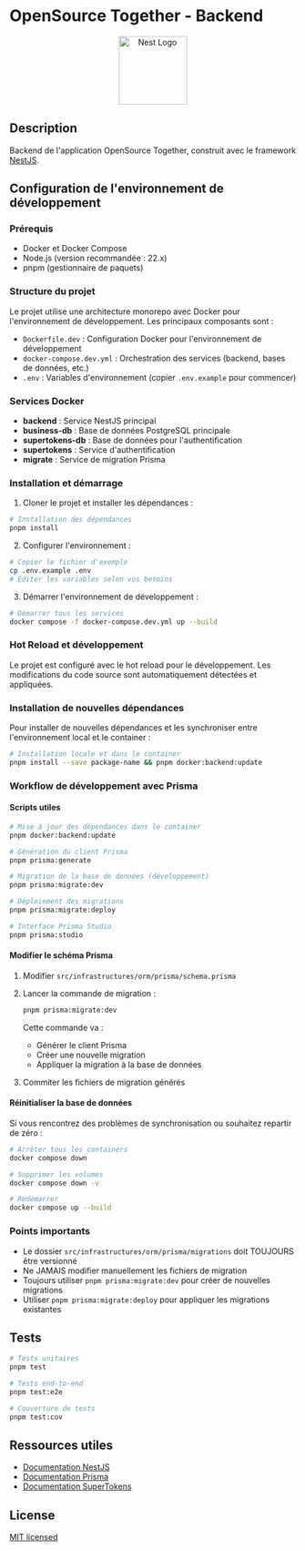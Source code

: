 # OpenSource Together - Backend

<p align="center">
  <a href="http://nestjs.com/" target="blank"><img src="https://nestjs.com/img/logo-small.svg" width="120" alt="Nest Logo" /></a>
</p>

## Description

Backend de l'application OpenSource Together, construit avec le framework [NestJS](https://github.com/nestjs/nest).

## Configuration de l'environnement de développement

### Prérequis
- Docker et Docker Compose
- Node.js (version recommandée : 22.x)
- pnpm (gestionnaire de paquets)

### Structure du projet
Le projet utilise une architecture monorepo avec Docker pour l'environnement de développement. Les principaux composants sont :

- `Dockerfile.dev` : Configuration Docker pour l'environnement de développement
- `docker-compose.dev.yml` : Orchestration des services (backend, bases de données, etc.)
- `.env` : Variables d'environnement (copier `.env.example` pour commencer)

### Services Docker
- **backend** : Service NestJS principal
- **business-db** : Base de données PostgreSQL principale
- **supertokens-db** : Base de données pour l'authentification
- **supertokens** : Service d'authentification
- **migrate** : Service de migration Prisma

### Installation et démarrage

1. Cloner le projet et installer les dépendances :
```bash
# Installation des dépendances
pnpm install
```

2. Configurer l'environnement :
```bash
# Copier le fichier d'exemple
cp .env.example .env
# Éditer les variables selon vos besoins
```

3. Démarrer l'environnement de développement :
```bash
# Démarrer tous les services
docker compose -f docker-compose.dev.yml up --build
```

### Hot Reload et développement
Le projet est configuré avec le hot reload pour le développement. Les modifications du code source sont automatiquement détectées et appliquées.

### Installation de nouvelles dépendances
Pour installer de nouvelles dépendances et les synchroniser entre l'environnement local et le container :

```bash
# Installation locale et dans le container
pnpm install --save package-name && pnpm docker:backend:update
```

### Workflow de développement avec Prisma

#### Scripts utiles
```bash
# Mise à jour des dépendances dans le container
pnpm docker:backend:update

# Génération du client Prisma
pnpm prisma:generate

# Migration de la base de données (développement)
pnpm prisma:migrate:dev

# Déploiement des migrations
pnpm prisma:migrate:deploy

# Interface Prisma Studio
pnpm prisma:studio
```

#### Modifier le schéma Prisma
1. Modifier `src/infrastructures/orm/prisma/schema.prisma`
2. Lancer la commande de migration :
   ```sh
   pnpm prisma:migrate:dev
   ```
   Cette commande va :
   - Générer le client Prisma
   - Créer une nouvelle migration
   - Appliquer la migration à la base de données

3. Commiter les fichiers de migration générés

#### Réinitialiser la base de données
Si vous rencontrez des problèmes de synchronisation ou souhaitez repartir de zéro :

```sh
# Arrêter tous les containers
docker compose down

# Supprimer les volumes
docker compose down -v

# Redémarrer
docker compose up --build
```

### Points importants
- Le dossier `src/infrastructures/orm/prisma/migrations` doit TOUJOURS être versionné
- Ne JAMAIS modifier manuellement les fichiers de migration
- Toujours utiliser `pnpm prisma:migrate:dev` pour créer de nouvelles migrations
- Utiliser `pnpm prisma:migrate:deploy` pour appliquer les migrations existantes

## Tests

```bash
# Tests unitaires
pnpm test

# Tests end-to-end
pnpm test:e2e

# Couverture de tests
pnpm test:cov
```

## Ressources utiles

- [Documentation NestJS](https://docs.nestjs.com)
- [Documentation Prisma](https://www.prisma.io/docs)
- [Documentation SuperTokens](https://supertokens.com/docs)

## License

[MIT licensed](LICENSE)
